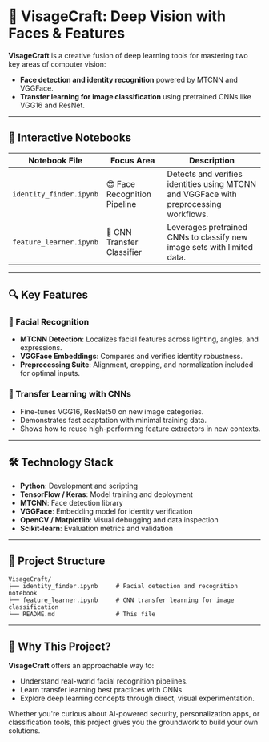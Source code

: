 # 🧠 VisageCraft: Deep Vision with Faces & Features

**VisageCraft** is a creative fusion of deep learning tools for mastering two key areas of computer vision:

* **Face detection and identity recognition** powered by MTCNN and VGGFace.
* **Transfer learning for image classification** using pretrained CNNs like VGG16 and ResNet.

---

## 📓 Interactive Notebooks

| Notebook File           | Focus Area                   | Description                                                                           |
| ----------------------- | ---------------------------- | ------------------------------------------------------------------------------------- |
| `identity_finder.ipynb` | 😎 Face Recognition Pipeline | Detects and verifies identities using MTCNN and VGGFace with preprocessing workflows. |
| `feature_learner.ipynb` | 🧠 CNN Transfer Classifier   | Leverages pretrained CNNs to classify new image sets with limited data.               |

---

## 🔍 Key Features

### 👤 Facial Recognition

* **MTCNN Detection**: Localizes facial features across lighting, angles, and expressions.
* **VGGFace Embeddings**: Compares and verifies identity robustness.
* **Preprocessing Suite**: Alignment, cropping, and normalization included for optimal inputs.

### 🧠 Transfer Learning with CNNs

* Fine-tunes VGG16, ResNet50 on new image categories.
* Demonstrates fast adaptation with minimal training data.
* Shows how to reuse high-performing feature extractors in new contexts.

---

## 🛠 Technology Stack

* **Python**: Development and scripting
* **TensorFlow / Keras**: Model training and deployment
* **MTCNN**: Face detection library
* **VGGFace**: Embedding model for identity verification
* **OpenCV / Matplotlib**: Visual debugging and data inspection
* **Scikit-learn**: Evaluation metrics and validation

---

## 📁 Project Structure

```
VisageCraft/
├── identity_finder.ipynb     # Facial detection and recognition notebook
├── feature_learner.ipynb     # CNN transfer learning for image classification
└── README.md                 # This file
```

---

## 🎯 Why This Project?

**VisageCraft** offers an approachable way to:

* Understand real-world facial recognition pipelines.
* Learn transfer learning best practices with CNNs.
* Explore deep learning concepts through direct, visual experimentation.

Whether you're curious about AI-powered security, personalization apps, or classification tools, this project gives you the groundwork to build your own solutions.
